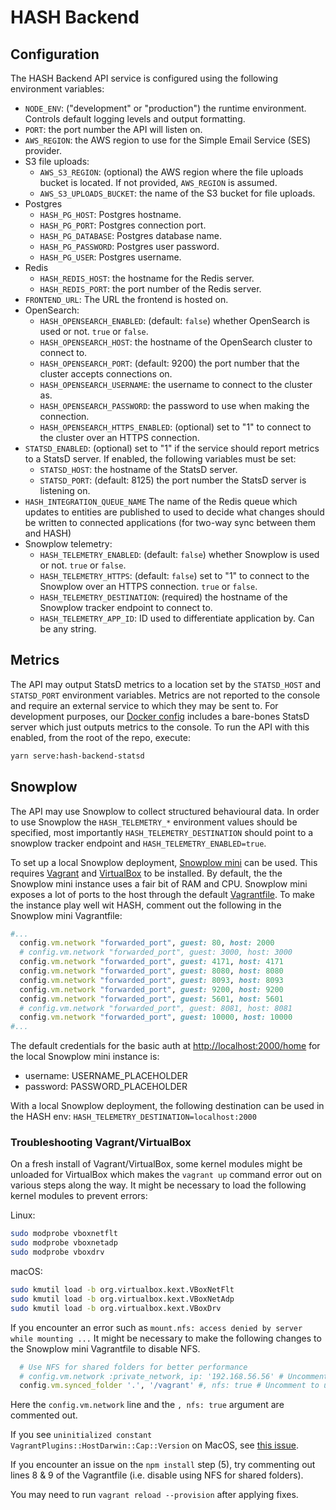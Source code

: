 # HASH Backend

## Configuration

The HASH Backend API service is configured using the following environment variables:

- `NODE_ENV`: ("development" or "production") the runtime environment. Controls
  default logging levels and output formatting.
- `PORT`: the port number the API will listen on.
- `AWS_REGION`: the AWS region to use for the Simple Email Service (SES) provider.
- S3 file uploads:
  - `AWS_S3_REGION`: (optional) the AWS region where the file uploads bucket is located. If not
    provided, `AWS_REGION` is assumed.
  - `AWS_S3_UPLOADS_BUCKET`: the name of the S3 bucket for file uploads.
- Postgres
  - `HASH_PG_HOST`: Postgres hostname.
  - `HASH_PG_PORT`: Postgres connection port.
  - `HASH_PG_DATABASE`: Postgres database name.
  - `HASH_PG_PASSWORD`: Postgres user password.
  - `HASH_PG_USER`: Postgres username.
- Redis
  - `HASH_REDIS_HOST`: the hostname for the Redis server.
  - `HASH_REDIS_PORT`: the port number of the Redis server.
- `FRONTEND_URL`: The URL the frontend is hosted on.
- OpenSearch:
  - `HASH_OPENSEARCH_ENABLED`: (default: `false`) whether OpenSearch is used or not. `true` or `false`.
  - `HASH_OPENSEARCH_HOST`: the hostname of the OpenSearch cluster to connect to.
  - `HASH_OPENSEARCH_PORT`: (default: 9200) the port number that the cluster accepts
    connections on.
  - `HASH_OPENSEARCH_USERNAME`: the username to connect to the cluster as.
  - `HASH_OPENSEARCH_PASSWORD`: the password to use when making the connection.
  - `HASH_OPENSEARCH_HTTPS_ENABLED`: (optional) set to "1" to connect to the cluster
    over an HTTPS connection.
- `STATSD_ENABLED`: (optional) set to "1" if the service should report metrics to a
  StatsD server. If enabled, the following variables must be set:
  - `STATSD_HOST`: the hostname of the StatsD server.
  - `STATSD_PORT`: (default: 8125) the port number the StatsD server is listening on.
- `HASH_INTEGRATION_QUEUE_NAME` The name of the Redis queue which updates to entities are published to used to decide what changes should be written to connected applications (for two-way sync between them and HASH)
- Snowplow telemetry:
  - `HASH_TELEMETRY_ENABLED`: (default: `false`) whether Snowplow is used or not. `true` or `false`.
  - `HASH_TELEMETRY_HTTPS`: (default: `false`) set to "1" to connect to the Snowplow over an HTTPS connection. `true` or `false`.
  - `HASH_TELEMETRY_DESTINATION`: (required) the hostname of the Snowplow tracker endpoint to connect to.
  - `HASH_TELEMETRY_APP_ID`: ID used to differentiate application by. Can be any string.

## Metrics

The API may output StatsD metrics to a location set by the `STATSD_HOST` and
`STATSD_PORT` environment variables. Metrics are not reported to the console
and require an external service to which they may be sent to. For development
purposes, our [Docker config](../../infra/docker/README.md) includes a bare-bones StatsD server which just outputs metrics to the console. To run the API with
this enabled, from the root of the repo, execute:

```sh
yarn serve:hash-backend-statsd
```

## Snowplow

The API may use Snowplow to collect structured behavioural data. In order to use Snowplow
the `HASH_TELEMETRY_*` environment values should be specified, most importantly
`HASH_TELEMETRY_DESTINATION` should point to a snowplow tracker endpoint and
`HASH_TELEMETRY_ENABLED=true`.

To set up a local Snowplow deployment, [Snowplow mini](https://github.com/snowplow/snowplow-mini) can be used. This requires [Vagrant](https://www.vagrantup.com/) and [VirtualBox](https://www.virtualbox.org/) to be installed.
By default, the the Snowplow mini instance uses a fair bit of RAM and CPU.
Snowplow mini exposes a lot of ports to the host through the default [Vagrantfile](https://github.com/snowplow/snowplow-mini/blob/f7dbf73f1e3ba589d2dd1d8b94589c4f610dba1f/Vagrantfile). To make the instance play well wit HASH, comment out the following in the Snowplow mini Vagrantfile:

```ruby
#...
  config.vm.network "forwarded_port", guest: 80, host: 2000
  # config.vm.network "forwarded_port", guest: 3000, host: 3000
  config.vm.network "forwarded_port", guest: 4171, host: 4171
  config.vm.network "forwarded_port", guest: 8080, host: 8080
  config.vm.network "forwarded_port", guest: 8093, host: 8093
  config.vm.network "forwarded_port", guest: 9200, host: 9200
  config.vm.network "forwarded_port", guest: 5601, host: 5601
  # config.vm.network "forwarded_port", guest: 8081, host: 8081
  config.vm.network "forwarded_port", guest: 10000, host: 10000
#...
```

The default credentials for the basic auth at [http://localhost:2000/home](http://localhost:2000/home) for the local Snowplow mini instance is:

- username: USERNAME_PLACEHOLDER
- password: PASSWORD_PLACEHOLDER

With a local Snowplow deployment, the following destination can be used in the HASH env:
`HASH_TELEMETRY_DESTINATION=localhost:2000`

### Troubleshooting Vagrant/VirtualBox

On a fresh install of Vagrant/VirtualBox, some kernel modules might be unloaded for VirtualBox
which makes the `vagrant up` command error out on various steps along the way.
It might be necessary to load the following kernel modules to prevent errors:

Linux:

```sh
sudo modprobe vboxnetflt
sudo modprobe vboxnetadp
sudo modprobe vboxdrv
```

macOS:

```sh
sudo kmutil load -b org.virtualbox.kext.VBoxNetFlt
sudo kmutil load -b org.virtualbox.kext.VBoxNetAdp
sudo kmutil load -b org.virtualbox.kext.VBoxDrv
```

If you encounter an error such as
`mount.nfs: access denied by server while mounting ...`
It might be necessary to make the following changes to the Snowplow mini Vagrantfile to disable NFS.

```ruby
  # Use NFS for shared folders for better performance
  # config.vm.network :private_network, ip: '192.168.56.56' # Uncomment to use NFS
  config.vm.synced_folder '.', '/vagrant' #, nfs: true # Uncomment to use NFS
```

Here the `config.vm.network` line and the `, nfs: true` argument are commented out.

If you see `uninitialized constant VagrantPlugins::HostDarwin::Cap::Version` on MacOS, see [this issue](https://github.com/hashicorp/vagrant/issues/12583).

If you encounter an issue on the `npm install` step (5), try commenting out lines 8 & 9 of the Vagrantfile (i.e. disable using NFS for shared folders).

You may need to run `vagrant reload --provision` after applying fixes.
